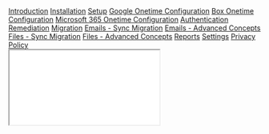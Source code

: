 

<script type="text/javascript" src="http://code.jquery.com/jquery-1.7.1.min.js"></script>
<div class="container">
<p>
      &nbsp;

</p>
</div>
<div class="row">
    <div class="col-xl-2">
        <div id="navbar1" class="nav nav-pills bg-light">
            <a id="Introduction" class="nav-link" href="./Help/Introduction.htm" target="myframe">Introduction</a>
            <a id="Installation" class="nav-link" href="./Help/Installation.html" target="myframe">Installation</a>
            <a id="Setup" class="nav-link" href="./Help/Setup.htm" target="myframe">Setup</a>
            <a id="GoogleOnetime" class="nav-link ml-3 my-1" href="./Help/GoogleOneTimeSetup.htm" target="myframe">Google Onetime Configuration</a>
            <a id="BoxOnetime" class="nav-link ml-3 my-1" href="./Help/BoxOneTimeAuth.html" target="myframe">Box Onetime Configuration</a>
            <a id="OneDriveOnetime" class="nav-link ml-3 my-1" href="./Help/OneDriveOneTimeSetup.html" target="myframe">Microsoft 365 Onetime Configuration</a>
            <a id="Authentication" class="nav-link ml-3 my-1" href="./Help/Authentication.html" target="myframe">Authentication</a>
            <a id="Remediation" class="nav-link" href="./Help/Remediation.html" target="myframe">Remediation</a>
            <a id="Migration" class="nav-link" href="./Help/Migration.html" target="myframe">Migration</a>
            <a id="AdvancedEmailConflict" class="nav-link ml-3 my-1k" href="./Help/Emailsyncmigration.html" target="myframe">Emails - Sync Migration</a>
            <a id="AdvancedEmail" class="nav-link ml-3 my-1k" href="./Help/Emails - Advanced Concepts.html" target="myframe">Emails - Advanced Concepts</a>
            <a id="AdvancedFileConflict" class="nav-link ml-3 my-1k" href="./Help/FileConflictBehavior.html" target="myframe">Files - Sync Migration</a>
            <a id="Advanced" class="nav-link ml-3 my-1" href="./Help/MigrationAdvanced.html" target="myframe">Files - Advanced Concepts</a>
            <a id="Reports" class="nav-link" href="./Help/Reports.html" target="myframe">Reports</a>
            <a id="Admin" class="nav-link" href="./Help/Admin.html" target="myframe">Settings</a>
            <a id="PrivacyPolicy" class="nav-link" href="./Help/privacypolicy.html" target="myframe">Privacy Policy</a>
        </div>
    </div>
    <div class="col-xl-10">
        <div class="embed-responsive embed-responsive-1by1">
            <iframe id="frame001" class="embed-responsive-item" name="myframe" src="./Help/Introduction.htm"></iframe>
        </div>
    </div>
</div>

<script>
    $(document).ready(function () {

        $("#navbar1 a").click(function () {
            $("#navbar1 a").removeClass("active");
            $(this).addClass("active");
        });
    });
</script>

<script>

    var main_route = (window.location.pathname.split("/")[3]);
    if (main_route) {      
        document.getElementById(main_route).click();
        document.getElementById(main_route).className = "nav-link active";
    }
    else {
        document.getElementById("Introduction").className = "nav-link active";
    }

   
</script>





  

